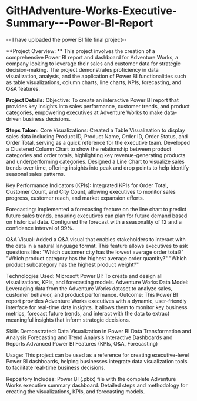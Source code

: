 # GitHAdventure-Works-Executive-Summary---Power-BI-Report

-- I have uploaded the power BI file final project--


**Project Overview: **
This project involves the creation of a comprehensive Power BI report and dashboard for Adventure Works, a company looking to leverage their sales and customer data for strategic decision-making. The project demonstrates proficiency in data visualization, analysis, and the application of Power BI functionalities such as table visualizations, column charts, line charts, KPIs, forecasting, and Q&A features.

**Project Details:**
Objective: 
To create an interactive Power BI report that provides key insights into sales performance, customer trends, and product categories, empowering executives at Adventure Works to make data-driven business decisions.


**Steps Taken:**
Core Visualizations:
Created a Table Visualization to display sales data including Product ID, Product Name, Order ID, Order Status, and Order Total, serving as a quick reference for the executive team.
Developed a Clustered Column Chart to show the relationship between product categories and order totals, highlighting key revenue-generating products and underperforming categories.
Designed a Line Chart to visualize sales trends over time, offering insights into peak and drop points to help identify seasonal sales patterns.



Key Performance Indicators (KPIs):
Integrated KPIs for Order Total, Customer Count, and City Count, allowing executives to monitor sales progress, customer reach, and market expansion efforts.


Forecasting:
Implemented a forecasting feature on the line chart to predict future sales trends, ensuring executives can plan for future demand based on historical data. Configured the forecast with a seasonality of 12 and a confidence interval of 99%.


Q&A Visual:
Added a Q&A visual that enables stakeholders to interact with the data in a natural language format. This feature allows executives to ask questions like:
"Which customer city has the lowest average order total?"
"Which product category has the highest average order quantity?"
"Which product subcategory has the highest product weight?"


Technologies Used:
Microsoft Power BI: To create and design all visualizations, KPIs, and forecasting models.
Adventure Works Data Model: Leveraging data from the Adventure Works dataset to analyze sales, customer behavior, and product performance.
Outcome: This Power BI report provides Adventure Works executives with a dynamic, user-friendly interface for real-time data insights. It allows them to monitor key business metrics, forecast future trends, and interact with the data to extract meaningful insights that inform strategic decisions.


Skills Demonstrated:
Data Visualization in Power BI
Data Transformation and Analysis
Forecasting and Trend Analysis
Interactive Dashboards and Reports
Advanced Power BI Features (KPIs, Q&A, Forecasting)


Usage:
This project can be used as a reference for creating executive-level Power BI dashboards, helping businesses integrate data visualization tools to facilitate real-time business decisions.


Repository Includes:
Power BI (.pbix) file with the complete Adventure Works executive summary dashboard.
Detailed steps and methodology for creating the visualizations, KPIs, and forecasting models.
